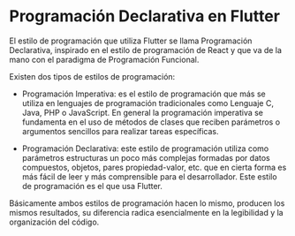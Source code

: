 # Programación Declarativa en Flutter
El estilo de programación que utiliza Flutter se llama Programación Declarativa, inspirado en el estilo de programación de React y que va de la mano con el paradigma de Programación Funcional.

Existen dos tipos de estilos de programación:

- Programación Imperativa: es el estilo de programación que más se utiliza en lenguajes de programación tradicionales como Lenguaje C, Java, PHP o JavaScript. En general la programación imperativa se fundamenta en el uso de métodos de clases que reciben parámetros o argumentos sencillos para realizar tareas específicas.

- Programación Declarativa: este estilo de programación utiliza como parámetros estructuras un poco más complejas formadas por datos compuestos, objetos, pares propiedad-valor, etc. que en cierta forma es más fácil de leer y más comprensible para el desarrollador. Este estilo de programación es el que usa Flutter.

Básicamente ambos estilos de programación hacen lo mismo, producen los mismos resultados, su diferencia radica esencialmente en la legibilidad y la organización del código.